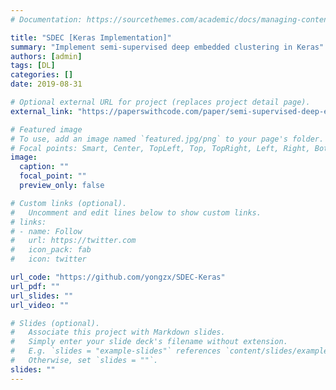 ```yaml
---
# Documentation: https://sourcethemes.com/academic/docs/managing-content/

title: "SDEC [Keras Implementation]"
summary: "Implement semi-supervised deep embedded clustering in Keras"
authors: [admin]
tags: [DL]
categories: []
date: 2019-08-31

# Optional external URL for project (replaces project detail page).
external_link: "https://paperswithcode.com/paper/semi-supervised-deep-embedded-clustering"

# Featured image
# To use, add an image named `featured.jpg/png` to your page's folder.
# Focal points: Smart, Center, TopLeft, Top, TopRight, Left, Right, BottomLeft, Bottom, BottomRight.
image:
  caption: ""
  focal_point: ""
  preview_only: false

# Custom links (optional).
#   Uncomment and edit lines below to show custom links.
# links:
# - name: Follow
#   url: https://twitter.com
#   icon_pack: fab
#   icon: twitter

url_code: "https://github.com/yongzx/SDEC-Keras"
url_pdf: ""
url_slides: ""
url_video: ""

# Slides (optional).
#   Associate this project with Markdown slides.
#   Simply enter your slide deck's filename without extension.
#   E.g. `slides = "example-slides"` references `content/slides/example-slides.md`.
#   Otherwise, set `slides = ""`.
slides: ""
---
```

